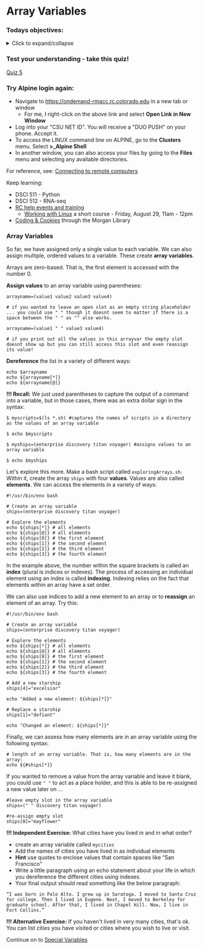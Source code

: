 # Array Variables

### Todays objectives: 

<details>
  <summary>Click to expand/collapse</summary>

---

- **Vocabulary**
  - Variables
  - Values
  - Variable assignment, reassignment, & dereferencing
  - Integers v. floating point numbers
  - Array variables
  - Array elements
  - Indexing
  - Special variables
  - Hard Coding
  - String
  - String operation
  - Replacement/substitution
  - Sub-setting strings
  - Sub-strings
  - The environment
  - Environmental variables
  - Startup files
  - Control flow

- **Things you should know how to do after this class**
  - Know how to assign and reassign variables
  - Know how to dereference variables to reveal their associated values
  - Know what constitutes an allowed and good sense name for a variable
  - Capture output of a command as a variable
  - Know some basic math operations
  - Know what an array variable is and how to assign values to one
  - Understand the basics of array indexing
  - Know how to enter input into a script by passing argument that can be accessed with a special variable
  - Know how to save output from a script using `>` and `>>`
  - Know a little bit about manipulating string variables
  - Understand that when strings are saved as the values of a variable, they can be manipulated using string operations.
  - Be able to describe the environment. Know that the shell stores information about the environment in environmental variables. Be able to dereference environmental variables on your terminal or within a script
  - Be able to differentiate sequences, conditionals, and loops

- **Commands covered**
  - `; (chaining)`
  - `bash`
  - `echo`
  - `variable=value`
  - `variable=$(command)`
  - `variable=$((math expression))`
  - `$variable`
  - `${variable}`
  - `arrayvariable=(value1 value2 value3)`
  - `${arrayvariable[*]}`
  - `${arrayvariable[@]}`
  - `${arrayvariable[0]}`
  - `${arrayvariable[1]}`
  - `${arrayvariable[#]}`
  - `${#arrayvariable[@]}`
  - `read`
  - `$0`
  - `$1`
  - `$2`
  - `$#`
  - `$@`
  - `$*`
  - String operations:
    - `newvar=${oldvar/a/A}`
    - `newvar=${oldvar//a/A}`
    - `newvar=${oldvar/#To/So}`
    - `newvar=${oldvar/%txt/fastq}`
    - `newvar=${oldvar:3}`
    - `newvar=${oldvar:3:4}`
  - `printenv`
  - `$USER`

---

</details>

### Test your understanding - take this quiz!

[Quiz 5](https://forms.gle/wFKrVyv5QBf5UCsV6)

### Try Alpine login again:  

- Navigate to https://ondemand-rmacc.rc.colorado.edu in a new tab or window
  - For me, I right-click on the above link and select **Open Link in New Window**
- Log into your "CSU NET ID". You will receive a "DUO PUSH" on your phone. Accept it.
- To access the LINUX command line on ALPINE, go to the **Clusters** menu. Select **>_Alpine Shell**
- In another window, you can also access your files by going to the **Files** menu and selecting any available directories.

For reference, see: [Connecting to remote computers](../../Resources/Connecting_to_remote_computers.md)

Keep learning: 
- DSCI 511 - Python
- DSCI 512 - RNA-seq
- [RC help events and training](https://www.colorado.edu/rc/events)
  - [Working with Linux](https://colorado.libcal.com/calendar/events/linux) a short course - Friday, August 29, 11am - 12pm
- [Coding & Cookies](https://libguides.colostate.edu/coding-cookies/home) through the Morgan Library

### Array Variables

So far, we have assigned only a single value to each variable. We can also assign multiple, ordered values to a variable. These create **array variables**.

Arrays are zero-based. That is, the first element is accessed with the number 0.

**Assign values** to an array variable using parentheses:

```
arrayname=(value1 value2 value3 value4)

# if you wanted to leave an open slot as an empty string placeholder ... you could use " " though it doesnt seem to matter if there is a space between the " " as "" also works. 

arrayname=(value1 " " value3 value4)

# if you print out all the values in this arrayvar the empty slot doesnt show up but you can still access this slot and even reassign its value!
```

**Dereference** the list in a variety of different ways:

```
echo $arrayname
echo ${arrayname[*]}
echo ${arrayname[@]}
```

**!!! Recall:** We just used parentheses to capture the output of a command into a variable, but in those cases, there was an extra dollar sign in the syntax: 

```
$ myscripts=$(ls *.sh) #captures the names of scripts in a directory as the values of an array variable
 
$ echo $myscripts
 
$ myships=(enterprise discovery titan voyager) #assigns values to an array variable
 
$ echo $myships
```

Let's explore this more. Make a bash script called `exploringArrays.sh`. Within it, create the array `ships` with four **values**. Values are also called **elements**. We can access the elements in a variety of ways:

```
#!/usr/bin/env bash
 
# Create an array variable
ships=(enterprise discovery titan voyager)
 
# Explore the elements
echo ${ships[*]} # all elements
echo ${ships[@]} # all elements
echo ${ships[0]} # the first element
echo ${ships[1]} # the second element
echo ${ships[2]} # the third element
echo ${ships[3]} # the fourth element
```

In the example above, the number within the square brackets is called an **index** (plural is indices or indexes). The process of accessing an individual element using an index is called **indexing**. Indexing relies on the fact that elements within an array have a set order.

We can also use indices to add a new element to an array or to **reassign** an element of an array. Try this:

```
#!/usr/bin/env bash
 
# Create an array variable
ships=(enterprise discovery titan voyager)
 
# Explore the elements
echo ${ships[*]} # all elements
echo ${ships[@]} # all elements
echo ${ships[0]} # the first element
echo ${ships[1]} # the second element
echo ${ships[2]} # the third element
echo ${ships[3]} # the fourth element
 
# Add a new starship
ships[4]="excelsior"
 
echo "Added a new element: ${ships[*]}"
 
# Replace a starship
ships[1]="defiant"
 
echo "Changed an element: ${ships[*]}"
```

Finally, we can assess how many elements are in an array variable using the following syntax:

```
# length of an array variable. That is, how many elements are in the array:
echo ${#ships[*]}
```

If you wanted to remove a value from the array variable and leave it blank, you could use `" "` to act as a place holder, and this is able to be re-assigned a new value later on ...

```
#leave empty slot in the array variable
ships=(" " discovery titan voyager)

#re-assign empty slot
ships[0]="mayflower" 
```

**!!! Independent Exercise:** What cities have you lived in and in what order?

- create an array variable called `mycities`
- Add the names of cities you have lived in as individual elements
- **Hint** use quotes to enclose values that contain spaces like “San Francisco”
- Write a little paragraph using an echo statement about your life in which you dereference the different cities using indexes.
- Your final output should read something like the below paragraph:

`“I was born in Palo Alto. I grew up in Saratoga. I moved to Santa Cruz for college. Then I lived in Eugene. Next, I moved to Berkeley for graduate school. After that, I lived in Chapel Hill. Now, I live in Fort Collins.”`

**!!! Alternative Exercise:** If you haven't lived in very many cities, that's ok. You can list cities you have visited or cities where you wish to live or visit.

Continue on to [Special Variables](3-7_Special_variables_and_IO.md)
